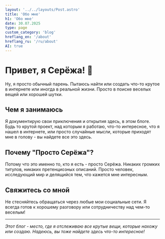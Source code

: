```yaml
---
layout: '../../layouts/Post.astro'
title: 'Обо мне'
h1: 'Обо мне'
date: 30.07.2025
type: page
custom_category: 'blog'
hreflang_en: '/about'
hreflang_ru: '/ru/about'
AI: true
---
```


# Привет, я Серёжа! 👋

Ну, я просто обычный парень. Пытаюсь найти или создать что-то крутое в интернете или иногда в реальной жизни. Просто в поиске веселых вещей или хорошей шутки.

## Чем я занимаюсь

Я документирую свои приключения и открытия здесь, в этом блоге. Будь то крутой проект, над которым я работаю, что-то интересное, что я нашел в интернете, или просто случайные мысли, которые приходят мне в голову - вы найдете все это здесь.

## Почему "Просто Серёжа"?

Потому что это именно то, кто я есть - просто Серёжа. Никаких громких титулов, никаких претенциозных описаний. Просто человек, исследующий мир и делящийся тем, что кажется мне интересным.

## Свяжитесь со мной

Не стесняйтесь обращаться через любые мои социальные сети. Я всегда готов к хорошему разговору или сотрудничеству над чем-то веселым!

---

*Этот блог - место, где я отслеживаю все крутые вещи, которые нахожу или создаю. Надеюсь, вы тоже найдете здесь что-то интересное!*